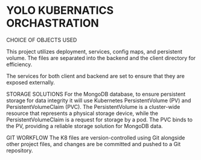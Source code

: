 # YOLO KUBERNATICS ORCHASTRATION
  CHOICE OF OBJECTS USED

  This project utilizes deployment, services, config maps, and persistent volume. The files are separated into the backend and the client directory for efficiency.

   The services for both client and backend are set to ensure that they are exposed externally.

   STORAGE SOLUTIONS
   For the MongoDB database, to ensure persistent storage for data integrity it will use Kubernetes PersistentVolume (PV) and PersistentVolumeClaim (PVC). The PersistentVolume is a cluster-wide resource that represents a physical storage device, while the PersistentVolumeClaim is a request for storage by a pod. The PVC binds to the PV, providing a reliable storage solution for MongoDB data.

   GIT WORKFLOW
   The K8 files are version-controlled using Git alongside other project files, and changes are be committed and pushed to a Git repository.